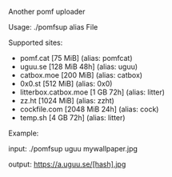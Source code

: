 Another pomf uploader

Usage: 
./pomfsup alias File

Supported sites:
  * pomf.cat             [75 MiB]       (alias: pomfcat)
  * uguu.se              [128 MiB 48h]  (alias: uguu)
  * catbox.moe           [200 MiB]      (alias: catbox)
  * 0x0.st               [512 MiB]      (alias: 0x0)
  * litterbox.catbox.moe [1 GB 72h]     (alias: litter)
  * zz.ht                [1024 MiB]     (alias: zzht)
  * cockfile.com         [2048 MiB 24h] (alias: cock)
  * temp.sh              [4 GB 72h]     (alias: litter)

Example:

input:
./pomfsup uguu mywallpaper.jpg

output:
https://a.uguu.se/[hash].jpg

